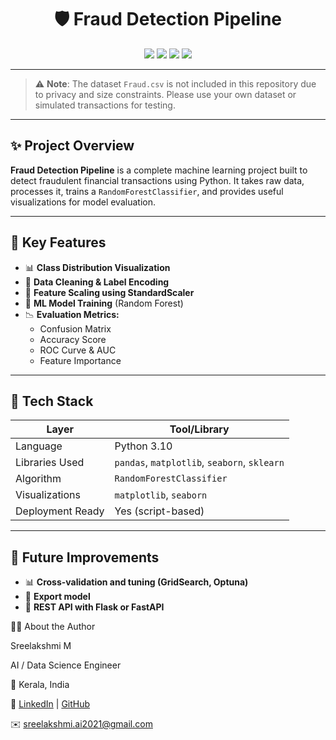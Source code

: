 <h1 align="center">🛡️ Fraud Detection Pipeline</h1>

<p align="center">
  <img src="https://img.shields.io/badge/Python-3.10-blue?style=for-the-badge" />
  <img src="https://img.shields.io/badge/License-MIT-green?style=for-the-badge" />
  <img src="https://img.shields.io/badge/Model-RandomForest-yellow?style=for-the-badge" />
  <img src="https://img.shields.io/badge/Made%20By-Sreelakshmi%20M-purple?style=for-the-badge" />
</p>

---

> ⚠️ **Note**: The dataset `Fraud.csv` is not included in this repository due to privacy and size constraints. Please use your own dataset or simulated transactions for testing.

---

## ✨ Project Overview

**Fraud Detection Pipeline** is a complete machine learning project built to detect fraudulent financial transactions using Python. It takes raw data, processes it, trains a `RandomForestClassifier`, and provides useful visualizations for model evaluation.

---

## 🚀 Key Features

- 📊 **Class Distribution Visualization**
- 🧹 **Data Cleaning & Label Encoding**
- 📏 **Feature Scaling using StandardScaler**
- 🧠 **ML Model Training** (Random Forest)
- 📉 **Evaluation Metrics:**
  - Confusion Matrix
  - Accuracy Score
  - ROC Curve & AUC
  - Feature Importance

---

## 🧱 Tech Stack

| Layer            | Tool/Library                   |
|------------------|-------------------------------|
| Language         | Python 3.10                   |
| Libraries Used   | `pandas`, `matplotlib`, `seaborn`, `sklearn` |
| Algorithm        | `RandomForestClassifier`      |
| Visualizations   | `matplotlib`, `seaborn`       |
| Deployment Ready | Yes (script-based)            |

---

## 🔮 Future Improvements
- 📊 **Cross-validation and tuning (GridSearch, Optuna)**
- 🧹 **Export model**
- 📏 **REST API with Flask or FastAPI**
 
🙋‍♀️ About the Author

Sreelakshmi M

AI / Data Science Engineer

📍 Kerala, India

🔗 [LinkedIn](https://www.linkedin.com/in/msreelakshmi/) | [GitHub](https://github.com/Sree051203)

✉️ sreelakshmi.ai2021@gmail.com

